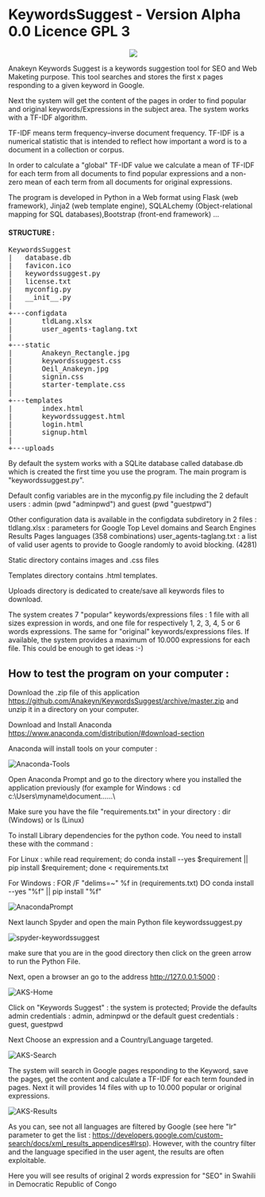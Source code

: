 # KeywordsSuggest - Version Alpha 0.0 Licence GPL 3

<p align="center">
   <img src="https://user-images.githubusercontent.com/26166630/63529711-703c0200-c505-11e9-94b8-f56cc3a92727.jpg">
</p>

Anakeyn Keywords Suggest is a keywords suggestion tool for SEO and Web Maketing purpose.
This tool searches and stores the first x pages responding to a given keyword in Google. 

Next the system will get the content of the pages in order to find popular and original  keywords/Expressions 
in the subject area. The system works  with a TF-IDF  algorithm.

TF-IDF means term frequency–inverse document frequency. TF-IDF is a numerical statistic that is intended to reflect 
how important a word is to a document in a collection or corpus.

In order to calculate a "global" TF-IDF value we calculate a mean of TF-IDF for each term from all documents to 
find popular expressions and a non-zero mean of each term from all documents for original expressions.

The program is developed in Python in a Web format using Flask (web framework), Jinja2 (web template engine), 
SQLALchemy (Object-relational mapping for SQL databases),Bootstrap (front-end framework) ...

#### STRUCTURE :

<pre>KeywordsSuggest
|   database.db
|   favicon.ico
|   keywordssuggest.py
|   license.txt
|   myconfig.py
|   __init__.py
|   
+---configdata
|       tldLang.xlsx
|       user_agents-taglang.txt
|       
+---static
|       Anakeyn_Rectangle.jpg
|       keywordssuggest.css
|       Oeil_Anakeyn.jpg
|       signin.css
|       starter-template.css
|              
+---templates
|       index.html
|       keywordssuggest.html
|       login.html
|       signup.html
|       
+---uploads</pre>


By default the system works with a SQLite database called database.db which is created the first time you use the program.
The main program is "keywordssuggest.py".

Default config variables are in the myconfig.py file including the 2 default users : admin (pwd "adminpwd") 
and guest (pwd "guestpwd")

Other configuration data is available in the configdata subdiretory in 2 files :
tldlang.xlsx : parameters for Google Top Level domains and Search Engines Results Pages languages (358 combinations)
user_agents-taglang.txt :  a list of valid user agents to provide to Google randomly to avoid blocking. (4281)

Static directory contains images and .css files

Templates directory contains .html templates.

Uploads directory is dedicated to create/save all keywords files to download.

The system creates 7 "popular" keywords/expressions files : 1 file with all sizes expression in words, 
and one file for respectively 1, 2, 3, 4, 5 or 6 words expressions.
The same for "original"  keywords/expressions files. 
If available, the system provides a maximum of 10.000 expressions for each file. This could be enough to get ideas :-) 


## How to test the program on your computer :
  
Download the .zip file of this application https://github.com/Anakeyn/KeywordsSuggest/archive/master.zip and unzip it in a directory on your computer.

Download and Install Anaconda https://www.anaconda.com/distribution/#download-section

Anaconda will install tools on your computer :

![Anaconda-Tools](https://user-images.githubusercontent.com/26166630/63531569-150c0e80-c509-11e9-94b8-b62a01a490dd.jpg)


Open Anaconda Prompt and go to the directory where you installed the application previously (for example for Windows : cd c:\Users\myname\document\...\...\ 

Make sure you have the file "requirements.txt" in your directory : dir (Windows) or ls (Linux)

To install Library dependencies for the python code.  You need to install these with the command :

For Linux :
while read requirement; do conda install --yes $requirement || pip install $requirement; done < requirements.txt

For Windows :
FOR /F "delims=~" %f in (requirements.txt) DO conda install --yes "%f" || pip install "%f"

![AnacondaPrompt](https://user-images.githubusercontent.com/26166630/63533591-64543e00-c50d-11e9-9942-92a0301b4e0b.jpg)


Next launch Spyder and open the main Python file keywordssuggest.py

![spyder-keywordssuggest](https://user-images.githubusercontent.com/26166630/63534394-5e5f5c80-c50f-11e9-8ffa-34b7dbe76897.jpg)

make sure that you are in the good directory then click on the green arrow to run the Python File.

Next,  open a browser an go to the address http://127.0.0.1:5000 :

![AKS-Home](https://user-images.githubusercontent.com/26166630/63535070-dda16000-c510-11e9-803d-2232a99dabf1.jpg)


Click on "Keywords Suggest" : the system is protected; Provide the defaults admin credentials : admin, adminpwd or the default guest credentials : guest, guestpwd

Next Choose an expression and a Country/Language targeted.

![AKS-Search](https://user-images.githubusercontent.com/26166630/63536173-56a1b700-c513-11e9-8f54-511a6475aa9d.jpg)


The system will search in Google pages responding to the Keyword, save the pages, get the content and calculate a TF-IDF for each term founded in pages. Next it will provides 14 files with up to 10.000 popular or original expressions.


![AKS-Results](https://user-images.githubusercontent.com/26166630/63536838-b5b3fb80-c514-11e9-9582-21aac39c9950.jpg)


As you can, see not all languages are filtered by Google (see here "lr" parameter to get the list : https://developers.google.com/custom-search/docs/xml_results_appendices#lrsp). However, with the country filter and the language specified in the user agent, the results are often exploitable.

Here you will see results of original 2 words expression for "SEO" in Swahili in Democratic Republic of Congo 




